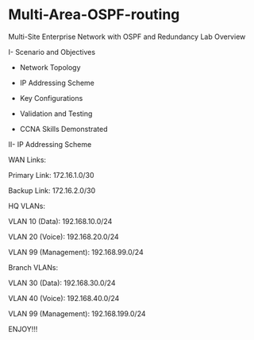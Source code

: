 # Multi-Area-OSPF-routing
Multi-Site Enterprise Network with OSPF and Redundancy
    Lab Overview

  I- Scenario and Objectives

   - Network Topology

   - IP Addressing Scheme

   - Key Configurations

   - Validation and Testing

   - CCNA Skills Demonstrated

  II- IP Addressing Scheme

  WAN Links:

  Primary Link: 172.16.1.0/30

  Backup Link: 172.16.2.0/30

HQ VLANs:

  VLAN 10 (Data): 192.168.10.0/24

  VLAN 20 (Voice): 192.168.20.0/24

  VLAN 99 (Management): 192.168.99.0/24

Branch VLANs:

  VLAN 30 (Data): 192.168.30.0/24

  VLAN 40 (Voice): 192.168.40.0/24

 VLAN 99 (Management): 192.168.199.0/24
 
 ENJOY!!!
    
